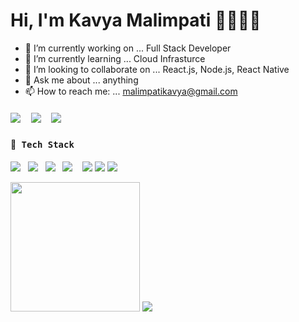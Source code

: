 # Hi, I'm Kavya Malimpati 👋👨🏻‍💻 

- 🔭 I’m currently working on ... Full Stack Developer
- 🌱 I’m currently learning ... Cloud Infrasturce
- 👯 I’m looking to collaborate on ... React.js, Node.js, React Native
- 💬 Ask me about ... anything
- 📫 How to reach me: ... malimpatikavya@gmail.com
<h5 ><a href="https://kav310.github.io/</a></h5>
<h4 >Mern Stack Developer</h4>
<h5>
A Passionate aspiring Mern Stack Developer moulded and shaped by Masai school's intensive and immensive learning.
Looking forward to join a company where I can contribute towards individual and company growth.
</h5>
  <p>
 <a href="https://www.hackerrank.com/malimpatikavya?hr_r=1"><img src="https://img.shields.io/badge/hackerrank-%23339933.svg?&style=for-the-badge&logo=hackerrank&logoColor=white" /></a>&nbsp;&nbsp;&nbsp;&nbsp;
  <a href="https://www.linkedin.com/in/kavya-chowdary-538108131/"><img src="https://img.shields.io/badge/linkedin-%230077B5.svg?&style=for-the-badge&logo=linkedin&logoColor=white" /></a>&nbsp;&nbsp;&nbsp;&nbsp;
    <a href="https://twitter.com/malimpatikavya"><img src="https://img.shields.io/badge/twitter-%230077B5.svg?&style=for-the-badge&logo=twitter&logoColor=white" /></a>
</p>
  <h4> 🔭<samp> Tech Stack</samp></h4>
  <p >
 <img src="https://img.shields.io/badge/html5%20-%23e34f26.svg?&style=for-the-badge&logo=html5&logoColor=white" />&nbsp;&nbsp;
 <img src="https://img.shields.io/badge/css3%20-%231572B6.svg?&style=for-the-badge&logo=css3&logoColor=white" />&nbsp;&nbsp;
 <img src="https://img.shields.io/badge/javascript%20-%23F7DF1E.svg?&style=for-the-badge&logo=javascript&logoColor=white" />&nbsp;&nbsp;
 <img src="https://img.shields.io/badge/react%20-%2361DAFB.svg?&style=for-the-badge&logo=react&logoColor=white" />&nbsp;&nbsp;&nbsp;
 <img src="https://img.shields.io/badge/react%20redux%20-%23c21325.svg?&style=for-the-badge&logo=redux&logoColor=white" />
   <img src="https://img.shields.io/badge/mongodb%20-%23e34f26.svg?&style=for-the-badge&logo=mongodb&logoColor=white" />
   <img src="https://img.shields.io/badge/nodejs%20-%23e34f26.svg?&style=for-the-badge&logo=nodejs&logoColor=white" />
 </p>
  <p align='left'>
  <img src="https://github-readme-stats.vercel.app/api?username=kav310&theme=tokyonight&show_icons=true&count_private=true" height="207px" />
  <img src="https://github-readme-stats.vercel.app/api/top-langs/?username=kav310&theme=tokyonight"/>
</P>
